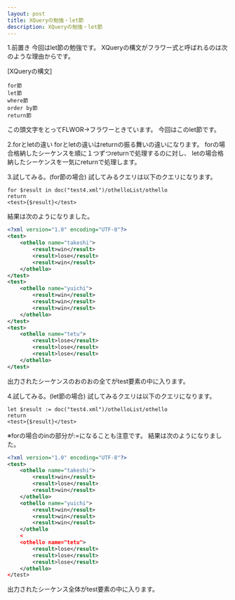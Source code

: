 ```yaml
---
layout: post
title: XQueryの勉強・let節
description: XQueryの勉強・let節
---
```

1.前置き
今回はlet節の勉強です。
XQueryの構文がフラワー式と呼ばれるのは次のような理由からです。

[XQueryの構文]
```xquery
for節
let節
where節
order by節
return節
```
この頭文字をとってFLWOR→フラワーときています。
今回はこのlet節です。

2.forとletの違い
forとletの違いはreturnの振る舞いの違いになります。
forの場合格納したシーケンスを順に１つずつreturnで処理するのに対し、
letの場合格納したシーケンスを一気にreturnで処理します。

3.試してみる。(for節の場合)
試してみるクエリは以下のクエリになります。

```xquery
for $result in doc("test4.xml")/othelloList/othello
return
<test>{$result}</test>
```


結果は次のようになりました。

```xml
<?xml version="1.0" encoding="UTF-8"?>
<test>
	<othello name="takeshi">
		<result>win</result>
		<result>lose</result>
		<result>win</result>
	</othello>
</test>
<test>
	<othello name="yuichi">
		<result>win</result>
		<result>win</result>
		<result>win</result>
	</othello>
</test>
<test>
	<othello name="tetu">
		<result>lose</result>
		<result>lose</result>
		<result>lose</result>
	</othello>
</test>
```


出力されたシーケンスのおのおの全てがtest要素の中に入ります。

4.試してみる。(let節の場合)
試してみるクエリは以下のクエリになります。

```xquery
let $result := doc("test4.xml")/othelloList/othello
return
<test>{$result}</test>
```


※forの場合のinの部分が:=になることも注意です。
結果は次のようになりました。

```xml
<?xml version="1.0" encoding="UTF-8"?>
<test>
	<othello name="takeshi">
		<result>win</result>
		<result>lose</result>
		<result>win</result>
	</othello>
	<othello name="yuichi">
		<result>win</result>
		<result>win</result>
		<result>win</result>
	</othello
	<
	<othello name="tetu">
		<result>lose</result>
		<result>lose</result>
		<result>lose</result>
	</othello>
</test>
```


出力されたシーケンス全体がtest要素の中に入ります。
